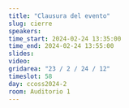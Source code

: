 ```yaml
---
title: "Clausura del evento"
slug: cierre
speakers:
time_start: 2024-02-24 13:35:00
time_end: 2024-02-24 13:55:00
slides: 
video: 
gridarea: "23 / 2 / 24 / 12"
timeslot: 58
day: ccoss2024-2
room: Auditorio 1
---
```

